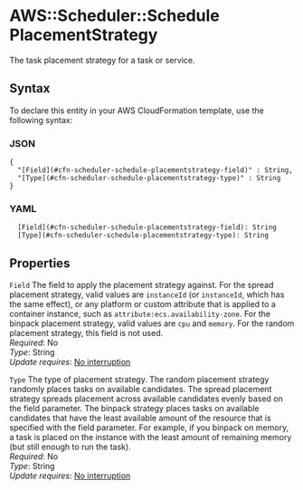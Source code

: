 # AWS::Scheduler::Schedule PlacementStrategy<a name="aws-properties-scheduler-schedule-placementstrategy"></a>

The task placement strategy for a task or service\.

## Syntax<a name="aws-properties-scheduler-schedule-placementstrategy-syntax"></a>

To declare this entity in your AWS CloudFormation template, use the following syntax:

### JSON<a name="aws-properties-scheduler-schedule-placementstrategy-syntax.json"></a>

```
{
  "[Field](#cfn-scheduler-schedule-placementstrategy-field)" : String,
  "[Type](#cfn-scheduler-schedule-placementstrategy-type)" : String
}
```

### YAML<a name="aws-properties-scheduler-schedule-placementstrategy-syntax.yaml"></a>

```
  [Field](#cfn-scheduler-schedule-placementstrategy-field): String
  [Type](#cfn-scheduler-schedule-placementstrategy-type): String
```

## Properties<a name="aws-properties-scheduler-schedule-placementstrategy-properties"></a>

`Field` <a name="cfn-scheduler-schedule-placementstrategy-field"></a>
The field to apply the placement strategy against\. For the spread placement strategy, valid values are `instanceId` \(or `instanceId`, which has the same effect\), or any platform or custom attribute that is applied to a container instance, such as `attribute:ecs.availability-zone`\. For the binpack placement strategy, valid values are `cpu` and `memory`\. For the random placement strategy, this field is not used\.  
_Required_: No  
_Type_: String  
_Update requires_: [No interruption](https://docs.aws.amazon.com/AWSCloudFormation/latest/UserGuide/using-cfn-updating-stacks-update-behaviors.html#update-no-interrupt)

`Type` <a name="cfn-scheduler-schedule-placementstrategy-type"></a>
The type of placement strategy\. The random placement strategy randomly places tasks on available candidates\. The spread placement strategy spreads placement across available candidates evenly based on the field parameter\. The binpack strategy places tasks on available candidates that have the least available amount of the resource that is specified with the field parameter\. For example, if you binpack on memory, a task is placed on the instance with the least amount of remaining memory \(but still enough to run the task\)\.  
_Required_: No  
_Type_: String  
_Update requires_: [No interruption](https://docs.aws.amazon.com/AWSCloudFormation/latest/UserGuide/using-cfn-updating-stacks-update-behaviors.html#update-no-interrupt)
